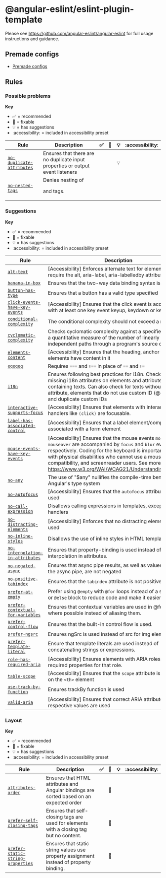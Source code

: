 # @angular-eslint/eslint-plugin-template

Please see https://github.com/angular-eslint/angular-eslint for full usage instructions and guidance.

## Premade configs

- [Premade configs](https://github.com/angular-eslint/angular-eslint/blob/main/packages/eslint-plugin-template/src/configs)

## Rules

<!-- begin problems rule list -->

### Possible problems

**Key**

- :white_check_mark: = recommended
- :wrench: = fixable
- :bulb: = has suggestions
- :accessibility: = included in accessibility preset

<!-- prettier-ignore-start -->
| Rule | Description | :white_check_mark: | :wrench: | :bulb: | :accessibility: |
| --- | --- | --- | --- | --- | --- |
| [`no-duplicate-attributes`](https://github.com/angular-eslint/angular-eslint/blob/main/packages/eslint-plugin-template/docs/rules/no-duplicate-attributes.md) | Ensures that there are no duplicate input properties or output event listeners |  |  | :bulb: |  |
| [`no-nested-tags`](https://github.com/angular-eslint/angular-eslint/blob/main/packages/eslint-plugin-template/docs/rules/no-nested-tags.md) | Denies nesting of <p> and <a> tags. |  |  |  |  |
<!-- prettier-ignore-end -->

<!-- end problems rule list -->

<!-- begin suggestions rule list -->

### Suggestions

**Key**

- :white_check_mark: = recommended
- :wrench: = fixable
- :bulb: = has suggestions
- :accessibility: = included in accessibility preset

<!-- prettier-ignore-start -->
| Rule | Description | :white_check_mark: | :wrench: | :bulb: | :accessibility: |
| --- | --- | --- | --- | --- | --- |
| [`alt-text`](https://github.com/angular-eslint/angular-eslint/blob/main/packages/eslint-plugin-template/docs/rules/alt-text.md) | [Accessibility] Enforces alternate text for elements which require the alt, aria-label, aria-labelledby attributes. |  |  |  | :accessibility: |
| [`banana-in-box`](https://github.com/angular-eslint/angular-eslint/blob/main/packages/eslint-plugin-template/docs/rules/banana-in-box.md) | Ensures that the two-way data binding syntax is correct | :white_check_mark: | :wrench: |  |  |
| [`button-has-type`](https://github.com/angular-eslint/angular-eslint/blob/main/packages/eslint-plugin-template/docs/rules/button-has-type.md) | Ensures that a button has a valid type specified |  |  |  |  |
| [`click-events-have-key-events`](https://github.com/angular-eslint/angular-eslint/blob/main/packages/eslint-plugin-template/docs/rules/click-events-have-key-events.md) | [Accessibility] Ensures that the click event is accompanied with at least one key event keyup, keydown or keypress. |  |  |  | :accessibility: |
| [`conditional-complexity`](https://github.com/angular-eslint/angular-eslint/blob/main/packages/eslint-plugin-template/docs/rules/conditional-complexity.md) | The conditional complexity should not exceed a rational limit |  |  |  |  |
| [`cyclomatic-complexity`](https://github.com/angular-eslint/angular-eslint/blob/main/packages/eslint-plugin-template/docs/rules/cyclomatic-complexity.md) | Checks cyclomatic complexity against a specified limit. It is a quantitative measure of the number of linearly independent paths through a program's source code |  |  |  |  |
| [`elements-content`](https://github.com/angular-eslint/angular-eslint/blob/main/packages/eslint-plugin-template/docs/rules/elements-content.md) | [Accessibility] Ensures that the heading, anchor and button elements have content in it |  |  |  | :accessibility: |
| [`eqeqeq`](https://github.com/angular-eslint/angular-eslint/blob/main/packages/eslint-plugin-template/docs/rules/eqeqeq.md) | Requires `===` and `!==` in place of `==` and `!=` | :white_check_mark: | :wrench: | :bulb: |  |
| [`i18n`](https://github.com/angular-eslint/angular-eslint/blob/main/packages/eslint-plugin-template/docs/rules/i18n.md) | Ensures following best practices for i18n. Checks for missing i18n attributes on elements and attributes containing texts. Can also check for texts without i18n attribute, elements that do not use custom ID (@@) feature and duplicate custom IDs |  | :wrench: | :bulb: |  |
| [`interactive-supports-focus`](https://github.com/angular-eslint/angular-eslint/blob/main/packages/eslint-plugin-template/docs/rules/interactive-supports-focus.md) | [Accessibility] Ensures that elements with interactive handlers like `(click)` are focusable. |  |  |  | :accessibility: |
| [`label-has-associated-control`](https://github.com/angular-eslint/angular-eslint/blob/main/packages/eslint-plugin-template/docs/rules/label-has-associated-control.md) | [Accessibility] Ensures that a label element/component is associated with a form element |  |  |  | :accessibility: |
| [`mouse-events-have-key-events`](https://github.com/angular-eslint/angular-eslint/blob/main/packages/eslint-plugin-template/docs/rules/mouse-events-have-key-events.md) | [Accessibility] Ensures that the mouse events `mouseout` and `mouseover` are accompanied by `focus` and `blur` events respectively. Coding for the keyboard is important for users with physical disabilities who cannot use a mouse, AT compatibility, and screenreader users. See more at https://www.w3.org/WAI/WCAG21/Understanding/keyboard |  |  |  | :accessibility: |
| [`no-any`](https://github.com/angular-eslint/angular-eslint/blob/main/packages/eslint-plugin-template/docs/rules/no-any.md) | The use of "$any" nullifies the compile-time benefits of Angular's type system |  |  | :bulb: |  |
| [`no-autofocus`](https://github.com/angular-eslint/angular-eslint/blob/main/packages/eslint-plugin-template/docs/rules/no-autofocus.md) | [Accessibility] Ensures that the `autofocus` attribute is not used |  | :wrench: |  | :accessibility: |
| [`no-call-expression`](https://github.com/angular-eslint/angular-eslint/blob/main/packages/eslint-plugin-template/docs/rules/no-call-expression.md) | Disallows calling expressions in templates, except for output handlers |  |  |  |  |
| [`no-distracting-elements`](https://github.com/angular-eslint/angular-eslint/blob/main/packages/eslint-plugin-template/docs/rules/no-distracting-elements.md) | [Accessibility] Enforces that no distracting elements are used |  | :wrench: |  | :accessibility: |
| [`no-inline-styles`](https://github.com/angular-eslint/angular-eslint/blob/main/packages/eslint-plugin-template/docs/rules/no-inline-styles.md) | Disallows the use of inline styles in HTML templates |  |  |  |  |
| [`no-interpolation-in-attributes`](https://github.com/angular-eslint/angular-eslint/blob/main/packages/eslint-plugin-template/docs/rules/no-interpolation-in-attributes.md) | Ensures that property-binding is used instead of interpolation in attributes. |  |  |  |  |
| [`no-negated-async`](https://github.com/angular-eslint/angular-eslint/blob/main/packages/eslint-plugin-template/docs/rules/no-negated-async.md) | Ensures that async pipe results, as well as values used with the async pipe, are not negated | :white_check_mark: |  | :bulb: |  |
| [`no-positive-tabindex`](https://github.com/angular-eslint/angular-eslint/blob/main/packages/eslint-plugin-template/docs/rules/no-positive-tabindex.md) | Ensures that the `tabindex` attribute is not positive |  |  | :bulb: |  |
| [`prefer-at-empty`](https://github.com/angular-eslint/angular-eslint/blob/main/packages/eslint-plugin-template/docs/rules/prefer-at-empty.md) | Prefer using `@empty` with `@for` loops instead of a separate `@if` or `@else` block to reduce code and make it easier to read. |  | :wrench: |  |  |
| [`prefer-contextual-for-variables`](https://github.com/angular-eslint/angular-eslint/blob/main/packages/eslint-plugin-template/docs/rules/prefer-contextual-for-variables.md) | Ensures that contextual variables are used in @for blocks where possible instead of aliasing them. |  | :wrench: |  |  |
| [`prefer-control-flow`](https://github.com/angular-eslint/angular-eslint/blob/main/packages/eslint-plugin-template/docs/rules/prefer-control-flow.md) | Ensures that the built-in control flow is used. |  |  |  |  |
| [`prefer-ngsrc`](https://github.com/angular-eslint/angular-eslint/blob/main/packages/eslint-plugin-template/docs/rules/prefer-ngsrc.md) | Ensures ngSrc is used instead of src for img elements |  |  |  |  |
| [`prefer-template-literal`](https://github.com/angular-eslint/angular-eslint/blob/main/packages/eslint-plugin-template/docs/rules/prefer-template-literal.md) | Ensure that template literals are used instead of concatenating strings or expressions. |  | :wrench: |  |  |
| [`role-has-required-aria`](https://github.com/angular-eslint/angular-eslint/blob/main/packages/eslint-plugin-template/docs/rules/role-has-required-aria.md) | [Accessibility] Ensures elements with ARIA roles have all required properties for that role. |  |  | :bulb: | :accessibility: |
| [`table-scope`](https://github.com/angular-eslint/angular-eslint/blob/main/packages/eslint-plugin-template/docs/rules/table-scope.md) | [Accessibility] Ensures that the `scope` attribute is only used on the `<th>` element |  | :wrench: |  | :accessibility: |
| [`use-track-by-function`](https://github.com/angular-eslint/angular-eslint/blob/main/packages/eslint-plugin-template/docs/rules/use-track-by-function.md) | Ensures trackBy function is used |  |  |  |  |
| [`valid-aria`](https://github.com/angular-eslint/angular-eslint/blob/main/packages/eslint-plugin-template/docs/rules/valid-aria.md) | [Accessibility] Ensures that correct ARIA attributes and respective values are used |  |  | :bulb: | :accessibility: |
<!-- prettier-ignore-end -->

<!-- end suggestions rule list -->

<!-- begin layout rule list -->

### Layout

**Key**

- :white_check_mark: = recommended
- :wrench: = fixable
- :bulb: = has suggestions
- :accessibility: = included in accessibility preset

<!-- prettier-ignore-start -->
| Rule | Description | :white_check_mark: | :wrench: | :bulb: | :accessibility: |
| --- | --- | --- | --- | --- | --- |
| [`attributes-order`](https://github.com/angular-eslint/angular-eslint/blob/main/packages/eslint-plugin-template/docs/rules/attributes-order.md) | Ensures that HTML attributes and Angular bindings are sorted based on an expected order |  | :wrench: |  |  |
| [`prefer-self-closing-tags`](https://github.com/angular-eslint/angular-eslint/blob/main/packages/eslint-plugin-template/docs/rules/prefer-self-closing-tags.md) | Ensures that self-closing tags are used for elements with a closing tag but no content. |  | :wrench: |  |  |
| [`prefer-static-string-properties`](https://github.com/angular-eslint/angular-eslint/blob/main/packages/eslint-plugin-template/docs/rules/prefer-static-string-properties.md) | Ensures that static string values use property assignment instead of property binding. |  | :wrench: |  |  |
<!-- prettier-ignore-end -->

<!-- end layout rule list -->

<!-- begin deprecated rule list -->

<!-- end deprecated rule list -->
